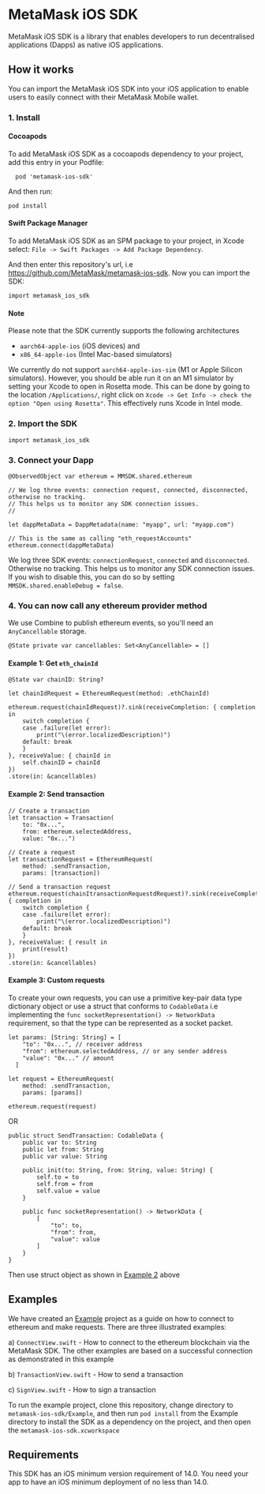 # MetaMask iOS SDK
MetaMask iOS SDK is a library that enables developers to run decentralised applications (Dapps) as native iOS applications.

## How it works
You can import the MetaMask iOS SDK into your iOS application to enable users to easily connect with their MetaMask Mobile wallet.

### 1. Install

#### Cocoapods
To add MetaMask iOS SDK as a cocoapods dependency to your project, add this entry in your Podfile: 
```
  pod 'metamask-ios-sdk'
```
And then run:
```
pod install
```
#### Swift Package Manager
To add MetaMask iOS SDK as an SPM package to your project, in Xcode select: `File -> Swift Packages -> Add Package Dependency`.

And then enter this repository's url, i.e https://github.com/MetaMask/metamask-ios-sdk. Now you can import the SDK:
```
import metamask_ios_sdk
```
#### Note
Please note that the SDK currently supports the following architectures 
- `aarch64-apple-ios` (iOS devices) and 
- `x86_64-apple-ios` (Intel Mac-based simulators)

We currently do not support `aarch64-apple-ios-sim` (M1 or Apple Silicon simulators). However, you should be able run it on an M1 simulator by setting your Xcode to open in Rosetta mode. This can be done by going to the location `/Applications/`, right click on `Xcode -> Get Info -> check the option "Open using Rosetta"`. This effectively runs Xcode in Intel mode.

### 2. Import the SDK
```
import metamask_ios_sdk
```

### 3. Connect your Dapp
```
@ObservedObject var ethereum = MMSDK.shared.ethereum

// We log three events: connection request, connected, disconnected, otherwise no tracking. 
// This helps us to monitor any SDK connection issues. 
//  

let dappMetaData = DappMetadata(name: "myapp", url: "myapp.com")

// This is the same as calling "eth_requestAccounts"
ethereum.connect(dappMetaData)
```

We log three SDK events: `connectionRequest`, `connected` and `disconnected`. Otherwise no tracking. This helps us to monitor any SDK connection issues. If you wish to disable this, you can do so by setting `MMSDK.shared.enableDebug = false`.


### 4. You can now call any ethereum provider method
We use Combine to publish ethereum events, so you'll need an `AnyCancellable` storage.
```
@State private var cancellables: Set<AnyCancellable> = []
```
#### Example 1: Get `eth_chainId`
```
@State var chainID: String?

let chainIdRequest = EthereumRequest(method: .ethChainId)

ethereum.request(chainIdRequest)?.sink(receiveCompletion: { completion in
    switch completion {
    case .failure(let error):
        print("\(error.localizedDescription)")
    default: break
    }
}, receiveValue: { chainId in
    self.chainID = chainId
})
.store(in: &cancellables)  
```

#### Example 2: Send transaction
```
// Create a transaction
let transaction = Transaction(
    to: "0x...",
    from: ethereum.selectedAddress,
    value: "0x...")
    
// Create a request
let transactionRequest = EthereumRequest(
    method: .sendTransaction,
    params: [transaction])

// Send a transaction request
ethereum.request(chainItransactionRequestdRequest)?.sink(receiveCompletion: { completion in
    switch completion {
    case .failure(let error):
        print("\(error.localizedDescription)")
    default: break
    }
}, receiveValue: { result in
    print(result)
})
.store(in: &cancellables)  
```

#### Example 3: Custom requests
To create your own requests, you can use a primitive key-pair data type dictionary object or use a struct that conforms to `CodableData` i.e implementing the `func socketRepresentation() -> NetworkData` requirement, so that the type can be represented as a socket packet.
```
let params: [String: String] = [
    "to": "0x...", // receiver address
    "from": ethereum.selectedAddress, // or any sender address
    "value": "0x..." // amount
  ]
  
let request = EthereumRequest(
    method: .sendTransaction,
    params: [params])

ethereum.request(request)
```
OR
```
public struct SendTransaction: CodableData {
    public var to: String
    public let from: String
    public var value: String
    
    public init(to: String, from: String, value: String) {
        self.to = to
        self.from = from
        self.value = value
    }
    
    public func socketRepresentation() -> NetworkData {
        [
            "to": to,
            "from": from,
            "value": value
        ]
    }
}
```
Then use struct object as shown in [Example 2](#example-2-send-transaction) above

## Examples
We have created an [Example](./Example/) project as a guide on how to connect to ethereum and make requests. There are three illustrated examples:

a) `ConnectView.swift` - How to connect to the ethereum blockchain via the MetaMask SDK. The other examples are based on a successful connection as demonstrated in this example

b) `TransactionView.swift` - How to send a transaction

c) `SignView.swift` - How to sign a transaction

To run the example project, clone this repository, change directory to `metamask-ios-sdk/Example`, and then run `pod install` from the Example directory to install the SDK as a dependency on the project, and then open the `metamask-ios-sdk.xcworkspace`

## Requirements
This SDK has an iOS minimum version requirement of 14.0. You need your app to have an iOS minimum deployment of no less than 14.0.
